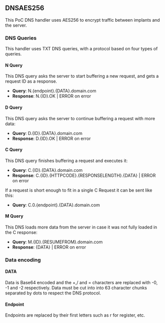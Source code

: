 ## DNSAES256
This PoC DNS handler uses AES256 to encrypt traffic between implants and the server.

### DNS Queries
This handler uses TXT DNS queries, with a protocol based on four types of queries.

#### N Query
This DNS query asks the server to start buffering a new request, and gets a request ID as a response.
 - **Query**: N.{endpoint}.{DATA}.domain.com
 - **Response**: N.{ID}.OK | ERROR on error
 
#### D Query
This DNS query asks the server to continue buffering a request with more data:
 - **Query**: D.{ID}.{DATA}.domain.com
 - **Response**: D.{ID}.OK | ERROR on error
 
 #### C Query
This DNS query finishes buffering a request and executes it:
 - **Query**: C.{ID}.{DATA}.domain.com
 - **Response**: C.{ID}.{HTTPCODE}.{RESPONSELENGTH}.{DATA} | ERROR on error

If a request is short enough to fit in a single C Request it can be sent like this:
 - **Query**: C.0.{endpoint}.{DATA}.domain.com

 #### M Query
This DNS loads more data from the server in case it was not fully loaded in the C response:
 - **Query**: M.{ID}.{RESUMEFROM}.domain.com
 - **Response**: {DATA} | ERROR on error



 ### Data encoding
 
#### DATA
 Data is Base64 encoded and the +,/ and = characters are replaced with -0, -1 and -2 respectively. 
 Data must be cut into into 63 character chunks separated by dots to respect the DNS protocol.
 
#### Endpoint
Endpoints are replaced by their first letters such as r for register, etc.
 
 
 


